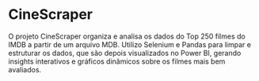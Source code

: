 # CineScraper
O projeto CineScraper organiza e analisa os dados do Top 250 filmes do IMDB a partir de um arquivo MDB. Utilizo Selenium e Pandas para limpar e estruturar os dados, que são depois visualizados no Power BI, gerando insights interativos e gráficos dinâmicos sobre os filmes mais bem avaliados.
